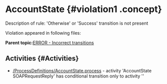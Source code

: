 # AccountState {#violation1 .concept}

Description of rule: 'Otherwise' or 'Success' transition is not present

Violation appeared in following files:

**Parent topic:**[ERROR - Incorrect transitions](../../../../../../modules/demo_Enterprise/dita/qa/rules/ERROR_-_Incorrect_transitions.md)

## Activities {#Activities}

-   [/ProcessDefinitions/AccountState.process](../../../projects/AccountState/ProcessDefinitions/AccountState.process.md) - activity 'AccountState SOAPRequestReply' has conditional transition only to activity ''


